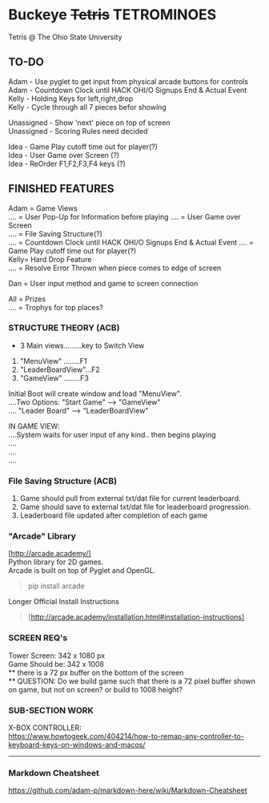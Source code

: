 # Buckeye ~~Tetris~~ TETROMINOES
Tetris @ The Ohio State University

## TO-DO
Adam - Use pyglet to get input from physical arcade buttons for controls  
Adam - Countdown Clock until HACK OHI/O Signups End & Actual Event
Kelly - Holding Keys for left,right,drop  
Kelly - Cycle through all 7 pieces befor showing  
   
Unassigned - Show 'next' piece on top of screen  
Unassigned - Scoring Rules need decided  

Idea - Game Play cutoff time out for player(?)  
Idea - User Game over Screen (?)  
Idea - ReOrder F1,F2,F3,F4 keys (?)  

## FINISHED FEATURES
Adam = Game Views  
.... = User Pop-Up for Information before playing
.... = User Game over Screen  
.... = File Saving Structure(?)  
.... = Countdown Clock until HACK OHI/O Signups End & Actual Event
.... = Game Play cutoff time out for player(?)  
Kelly= Hard Drop Feature  
.... = Resolve Error Thrown when piece comes to edge of screen

Dan  = User input method and game to screen connection  

All  = Prizes  
.... = Trophys for top places?  

### STRUCTURE THEORY (ACB)  
- 3 Main views.........key to Switch View  
1. "MenuView"  ........F1  
2. "LeaderBoardView"...F2  
3. "GameView"  ........F3  

Initial Boot will create window and load "MenuView".  
....Two Options: "Start Game"    --> "GameView"  
....             "Leader Board"  --> "LeaderBoardView"  

IN GAME VIEW:  
....System waits for user input of any kind.. then begins playing  
....  
....  
....  

### File Saving Structure (ACB)  
1. Game should pull from external txt/dat file for current leaderboard.  
2. Game should save to external txt/dat file for leaderboard progression.  
3. Leaderboard file updated after completion of each game  




### "Arcade" Library
[http://arcade.academy/]  
Python library for 2D games.   
Arcade is built on top of Pyglet and OpenGL.  

> pip install arcade

Longer Official Install Instructions  
> [http://arcade.academy/installation.html#installation-instructions]



### SCREEN REQ's
Tower Screen:     342 x 1080 px  
Game Should be:   342 x 1008  
** there is a 72 px buffer on the bottom of the screen  
** QUESTION: Do we build game such that there is a 72 pixel buffer shown on game, but not on screen? or build to 1008 height?  

### SUB-SECTION WORK
X-BOX CONTROLLER:  
https://www.howtogeek.com/404214/how-to-remap-any-controller-to-keyboard-keys-on-windows-and-macos/




-----------------------------------------------  
### Markdown Cheatsheet
https://github.com/adam-p/markdown-here/wiki/Markdown-Cheatsheet
